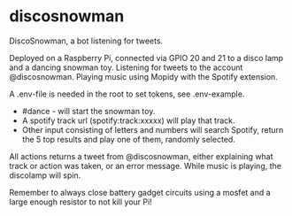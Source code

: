 # discosnowman
DiscoSnowman, a bot listening for tweets.

Deployed on a Raspberry Pi, connected via GPIO 20 and 21 to a disco lamp and a dancing snowman toy. Listening for tweets to the account @discosnowman. Playing music using Mopidy with the Spotify extension.

A .env-file is needed in the root to set tokens, see .env-example.

- #dance - will start the snowman toy.
- A spotify track url (spotify:track:xxxxx) will play that track.
- Other input consisting of letters and numbers will search Spotify, return the 5 top results and play one of them, randomly selected.

All actions returns a tweet from @discosnowman, either explaining what track or action was taken, or an error message. While music is playing, the discolamp will spin.

Remember to always close battery gadget circuits using a mosfet and a large enough resistor to not kill your Pi!
